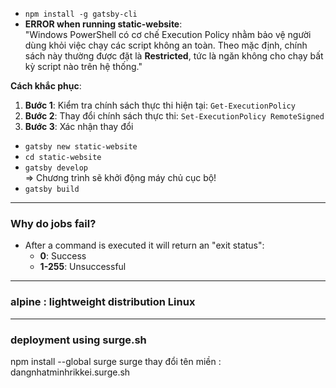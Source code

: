 - `npm install -g gatsby-cli`
- **ERROR when running static-website**:  
"Windows PowerShell có cơ chế Execution Policy nhằm bảo vệ người dùng khỏi việc chạy các script không an toàn. Theo mặc định, chính sách này thường được đặt là **Restricted**, tức là ngăn không cho chạy bất kỳ script nào trên hệ thống."

**Cách khắc phục**:
1. **Bước 1**: Kiểm tra chính sách thực thi hiện tại: `Get-ExecutionPolicy`
2. **Bước 2**: Thay đổi chính sách thực thi: `Set-ExecutionPolicy RemoteSigned`
3. **Bước 3**: Xác nhận thay đổi

- `gatsby new static-website`
- `cd static-website`
- `gatsby develop`  
  => Chương trình sẽ khởi động máy chủ cục bộ!
- `gatsby build`

-----

### Why do jobs fail?

- After a command is executed it will return an "exit status":
  - **0**: Success
  - **1-255**: Unsuccessful

-----

### alpine : lightweight distribution Linux
-----

### deployment using surge.sh 
npm install --global surge
surge
thay đổi tên miền : dangnhatminhrikkei.surge.sh

